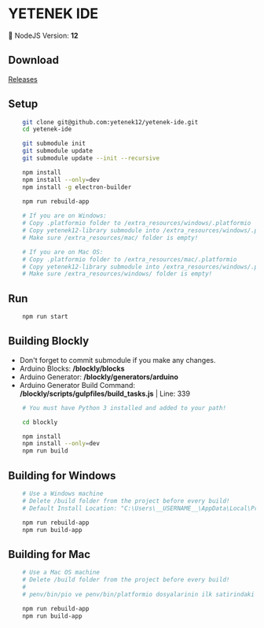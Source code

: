 # YETENEK IDE

🎱 NodeJS Version: **12**  

## Download

[Releases](https://github.com/yetenek12/yetenek-ide/releases)

## Setup

```bash
    git clone git@github.com:yetenek12/yetenek-ide.git
    cd yetenek-ide

    git submodule init
    git submodule update
    git submodule update --init --recursive

    npm install
    npm install --only=dev
    npm install -g electron-builder
    
    npm run rebuild-app

    # If you are on Windows:
    # Copy .platformio folder to /extra_resources/windows/.platformio
    # Copy yetenek12-library submodule into /extra_resources/windows/.platformio/platforms/packages/framework-arduinoespressif32/libraries
    # Make sure /extra_resources/mac/ folder is empty!

    # If you are on Mac OS:
    # Copy .platformio folder to /extra_resources/mac/.platformio
    # Copy yetenek12-library submodule into /extra_resources/windows/.platformio/platforms/packages/framework-arduinoespressif32/libraries
    # Make sure /extra_resources/windows/ folder is empty!
```

## Run

```bash
    npm run start
```

## Building Blockly

- Don't forget to commit submodule if you make any changes.
- Arduino Blocks: **/blockly/blocks**
- Arduino Generator: **/blockly/generators/arduino**
- Arduino Generator Build Command: **/blockly/scripts/gulpfiles/build_tasks.js** | Line: 339

```bash
    # You must have Python 3 installed and added to your path!

    cd blockly

    npm install
    npm install --only=dev
    npm run build
```

## Building for Windows

```bash
    # Use a Windows machine
    # Delete /build folder from the project before every build!
    # Default Install Location: "C:\Users\__USERNAME__\AppData\Local\Programs\YETENEK IDE"

    npm run rebuild-app
    npm run build-app
```

## Building for Mac

```bash
    # Use a Mac OS machine
    # Delete /build folder from the project before every build!
    #
    # penv/bin/pio ve penv/bin/platformio dosyalarinin ilk satirindaki path'i duzenle

    npm run rebuild-app
    npm run build-app
```
